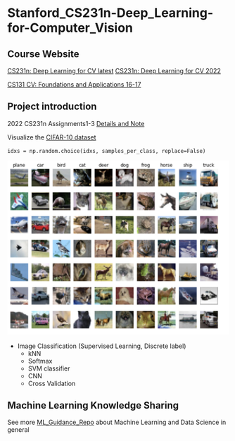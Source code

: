 # Stanford_CS231n-Deep_Learning-for-Computer_Vision

## Course Website

[CS231n: Deep Learning for CV latest](http://cs231n.stanford.edu/)
[CS231n: Deep Learning for CV 2022](http://cs231n.stanford.edu/2022/)

[CS131 CV: Foundations and Applications 16-17](http://vision.stanford.edu/teaching/cs131_fall1617/schedule.html)

## Project introduction

2022 CS231n Assignments1-3 [Details and Note](Doc/Assignment-2022.md)

Visualize the [CIFAR-10 dataset](http://www.cs.toronto.edu/~kriz/cifar.html)

```
idxs = np.random.choice(idxs, samples_per_class, replace=False) 
```

![CIFAR-10](./MyProject22/Photo/CIFAR-10.png)

- Image Classification (Supervised Learning, Discrete label)
  * kNN
  * Softmax
  * SVM classifier
  * CNN
  * Cross Validation

## Machine Learning Knowledge Sharing

See more [ML_Guidance_Repo](https://github.com/PeterHUistyping/Machine_Learning_Guidance) about Machine Learning and Data Science in general
